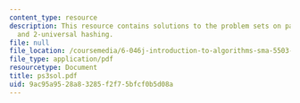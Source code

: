 ```yaml
---
content_type: resource
description: This resource contains solutions to the problem sets on pattern matching
  and 2-universal hashing.
file: null
file_location: /coursemedia/6-046j-introduction-to-algorithms-sma-5503-fall-2005/9ac95a9528a83285f2f75bfcf0b5d08a_ps3sol.pdf
file_type: application/pdf
resourcetype: Document
title: ps3sol.pdf
uid: 9ac95a95-28a8-3285-f2f7-5bfcf0b5d08a
---
```

